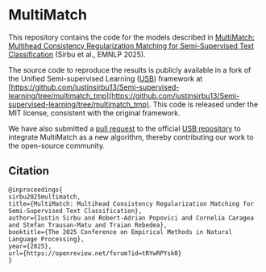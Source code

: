 # MultiMatch

This repository contains the code for the models described in [MultiMatch: Multihead Consistency Regularization Matching for Semi-Supervised Text Classification](https://arxiv.org/abs/2506.07801) (Sirbu et al., EMNLP 2025).

The source code to reproduce the results is publicly available in a fork of the Unified Semi-supervised Learning ([USB](https://github.com/microsoft/Semi-supervised-learning)) framework at [https://github.com/iustinsirbu13/Semi-supervised-learning/tree/multimatch_tmp](https://github.com/iustinsirbu13/Semi-supervised-learning/tree/multimatch_tmp). This code is released under the MIT license, consistent with the original framework.


We have also submitted a [pull request](https://github.com/microsoft/Semi-supervised-learning/pull/254) to the official [USB repository](https://github.com/microsoft/Semi-supervised-learning) to integrate MultiMatch as a new algorithm, thereby contributing our work to the open-source community.


## Citation

```
@inproceedings{
sirbu2025multimatch,
title={MultiMatch: Multihead Consistency Regularization Matching for Semi-Supervised Text Classification},
author={Iustin Sirbu and Robert-Adrian Popovici and Cornelia Caragea and Stefan Trausan-Matu and Traian Rebedea},
booktitle={The 2025 Conference on Empirical Methods in Natural Language Processing},
year={2025},
url={https://openreview.net/forum?id=tRYwRPYsk0}
}
```
